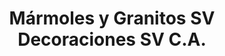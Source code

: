 ---
title: "Mármoles y Granitos SV Decoraciones SV C.A."
url: /santa-teresa/marmoles-y-granitos-sv-decoraciones-sv-c-a/
shop: Eisenwaren
---